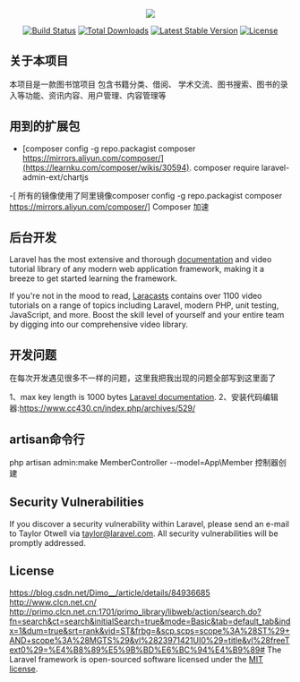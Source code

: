 <p align="center"><img src="https://laravel.com/assets/img/components/logo-laravel.svg"></p>

<p align="center">
<a href="https://travis-ci.org/laravel/framework"><img src="https://travis-ci.org/laravel/framework.svg" alt="Build Status"></a>
<a href="https://packagist.org/packages/laravel/framework"><img src="https://poser.pugx.org/laravel/framework/d/total.svg" alt="Total Downloads"></a>
<a href="https://packagist.org/packages/laravel/framework"><img src="https://poser.pugx.org/laravel/framework/v/stable.svg" alt="Latest Stable Version"></a>
<a href="https://packagist.org/packages/laravel/framework"><img src="https://poser.pugx.org/laravel/framework/license.svg" alt="License"></a>
</p>

## 关于本项目

本项目是一款图书馆项目 包含书籍分类、借阅、 学术交流、图书搜索、图书的录入等功能、资讯内容、用户管理、内容管理等

## 用到的扩展包
- [composer config -g repo.packagist composer https://mirrors.aliyun.com/composer/](https://learnku.com/composer/wikis/30594).
composer require laravel-admin-ext/chartjs


-[ 所有的镜像使用了阿里镜像composer config -g repo.packagist composer https://mirrors.aliyun.com/composer/]
Composer 加速


## 后台开发

Laravel has the most extensive and thorough [documentation](https://laravel.com/docs) and video tutorial library of any modern web application framework, making it a breeze to get started learning the framework.

If you're not in the mood to read, [Laracasts](https://laracasts.com) contains over 1100 video tutorials on a range of topics including Laravel, modern PHP, unit testing, JavaScript, and more. Boost the skill level of yourself and your entire team by digging into our comprehensive video library.

## 开发问题

在每次开发遇见很多不一样的问题，这里我把我出现的问题全部写到这里面了

1、max key length is 1000 bytes [Laravel documentation](https://github.com/529834149/bookLibraryManagementSystem/issues/1).
2、安装代码编辑器:https://www.cc430.cn/index.php/archives/529/
## artisan命令行


 php artisan admin:make MemberController --model=App\\Member   控制器创建

## Security Vulnerabilities

If you discover a security vulnerability within Laravel, please send an e-mail to Taylor Otwell via [taylor@laravel.com](mailto:taylor@laravel.com). All security vulnerabilities will be promptly addressed.

## License
https://blog.csdn.net/Dimo__/article/details/84936685
http://www.clcn.net.cn/
http://primo.clcn.net.cn:1701/primo_library/libweb/action/search.do?fn=search&ct=search&initialSearch=true&mode=Basic&tab=default_tab&indx=1&dum=true&srt=rank&vid=ST&frbg=&scp.scps=scope%3A%28ST%29+AND+scope%3A%28MGTS%29&vl%2823971421UI0%29=title&vl%28freeText0%29=%E4%B8%89%E5%9B%BD%E6%BC%94%E4%B9%89#
The Laravel framework is open-sourced software licensed under the [MIT license](https://opensource.org/licenses/MIT).
